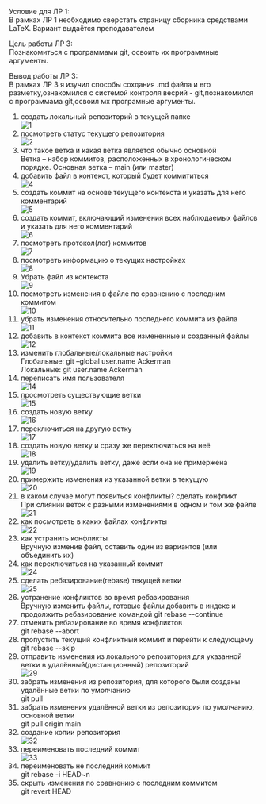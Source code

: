 Условие для ЛР 1:  
В рамках ЛР 1 необходимо сверстать страницу сборника средствами LaTeX. Вариант выдаётся преподавателем  


Цель работы ЛР 3:  
Познакомиться с программами git, освоить их программные аргументы.   

Вывод работы ЛР 3:  
В рамках ЛР 3 я изучил способы сохдания .md файла и его разметку,ознакомился с системой контроля весрий - git,познакомился с программама git,освоил мх програмные аргументы.

1. создать локальный репозиторий в текущей папке  
 ![1](sources/1.png)
2. посмотреть статус текущего репозитория  
 ![2](sources/2.png)
3. что такое ветка и какая ветка является обычно основной  
	 Ветка – набор коммитов, расположенных в хронологическом порядке. Основная ветка – main (или master) 
4. добавить файл в контекст, который будет коммититься  
 ![4](sources/4.png)
5. создать коммит на основе текущего контекста и указать для него комментарий  
 ![5](sources/5.png)
6. создать коммит, включающий изменения всех наблюдаемых файлов и указать для него комментарий  
![6](sources/6.png)
7. посмотреть протокол(лог) коммитов  
![7](sources/7.png)
8. посмотреть информацию о текущих настройках  
 ![8](sources/8.png)
9. Убрать файл из контекста  
 ![9](sources/9.png)
10.  посмотреть изменения в файле по сравнению с последним коммитом  
 ![10](sources/10.png)
11. убрать изменения относительно последнего коммита из файла  
 ![11](sources/11.png)
12. добавить в контекст коммита все измененные и созданный файлы  
 ![12](sources/12.png)
13. изменить глобальные/локальные настройки  
Глобальные: git –global user.name Ackerman  
Локальные: git user.name Ackerman
14. переписать имя пользователя  
 ![14](sources/14.png)
15. просмотреть существующие ветки  
 ![15](sources/15.png)
16. создать новую ветку  
 ![16](sources/16.png)
17. переключиться на другую ветку  
 ![17](sources/17.png)
18. создать новую ветку и сразу же переключиться на неё  
 ![18](sources/18.png)
19. удалить ветку/удалить ветку, даже если она не примержена  
 ![19](sources/19.png)
20. примержить изменения из указанной ветки в текущую  
 ![20](sources/20.png)
21. в каком случае могут появиться конфликты? сделать конфликт  
При слиянии веток с разными изменениями в одном и том же файле  
 ![21](sources/21.png)
22. как посмотреть в каких файлах конфликты  
 ![22](sources/22.png)
23. как устранить конфликты  
Вручную изменив файл, оставить один из вариантов (или объединить их)
24. как переключиться на указанный коммит  
 ![24](sources/24.png)
25. сделать ребазирование(rebase) текущей ветки  
 ![25](sources/25.png) 
26. устранение конфликтов во время ребазирования  
Вручную изменить файлы, готовые файлы добавить в индекс и продолжить ребазирование командой git rebase --continue
27. отменить ребазирование во время конфликтов  
git rebase --abort
28. пропустить текущий конфликтный коммит и перейти к следующему  
git rebase --skip
29. отправить изменения из локального репозитория для указанной ветки в удалённый(дистанционный) репозиторий  
 ![29](sources/29.png)
30. забрать изменения из репозитория, для которого были созданы удалённые ветки по умолчанию  
git pull
31. забрать изменения удалённой ветки из репозитория по умолчанию, основной ветки  
git pull origin main
32. создание копии репозитория  
 ![32](sources/32.png)
33. переименовать последний коммит  
 ![33](sources/33.png)
34. переименовать не последний коммит  
git rebase -i HEAD~n
35. скрыть изменения по сравнению с последним коммитом  
git revert HEAD
